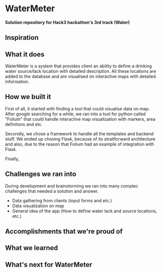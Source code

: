# WaterMeter

#### Solution repository for Hack3 hackathon's 3rd track (Water)

## Inspiration

## What it does
WaterMeter is a system that provides client an ability to define a drinking water source/lack location with detailed description. All these locations are added to the database and are visualised on interactive maps with detailed information.

## How we built it
First of all, it started with finding a tool that could visualise data on map. After google searching for a while, we ran into a tool for python called "Folium" that could handle interactive map visualization with markers, area definitons and etc.

Secondly, we chose a framework to handle all the templates and backend stuff. We ended up chosing Flask, because of its straitforward architecture and also, due to the reason that Folium had an example of integration with Flask.

Finally,

## Challenges we ran into
During development and brainstorming we ran into many complec challenges that needed a solution and answer.

- Data gathering from clients (input forms and etc.)
- Data visualization on map
- General idea of the app (How to define water lack and source locations, etc.)

## Accomplishments that we're proud of

## What we learned

## What's next for WaterMeter
